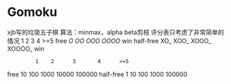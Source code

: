 # Gomoku
xjb写的垃圾五子棋
算法：minmax，alpha beta剪枝
评分表只考虑了非常简单的情况
	         1	  2	     3	     4	    >=5
free	    _O_	 _OO_	 _OOO_ 	_OOOO_	  win
half-free	XO_	 XOO_	 XOOO_	XOOOO_    win

	         1	  2	     3	     4	    >=5
free	     10	 100	 1000	  10000	   100000
half-free	  1	  10	  100	   1000	   100000
